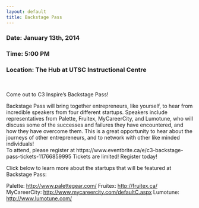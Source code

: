 ```yaml
---
layout: default
title: Backstage Pass
---
```

<div class="text-center">
	<h3>Date: January 13th, 2014</h3>
	<h3>Time: 5:00 PM</h3>
	<h3>Location: The Hub at UTSC Instructional Centre</h3>
</div>
<br>
<p class="lead">
	Come out to C3 Inspire’s Backstage Pass! </p>
<p class="lead">
	Backstage Pass will bring together entrepreneurs, like yourself, to hear from incredible speakers from four different startups. Speakers include representatives from Palette, Fruitex, MyCareerCity, and Lumotune, who will discuss some of the successes and failures they have encountered, and how they have overcome them. This is a great opportunity to hear about the journeys of other entrepreneurs, and to network with other like minded individuals! <br />
	To attend, please register at https://www.eventbrite.ca/e/c3-backstage-pass-tickets-11766859995
Tickets are limited! Register today!

Click below to learn more about the startups that will be featured at Backstage Pass:

Palette: http://www.palettegear.com/
Fruitex: http://fruitex.ca/
MyCareerCity: http://www.mycareercity.com/defaultC.aspx
Lumotune: http://www.lumotune.com/
</p>

